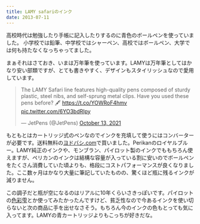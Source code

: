 ```yaml
---
title: LAMY safariのインク
date: 2013-07-11
---
```


高校時代は勉強したり手帳に記入したりするのに青色のボールペンを使っていました。
小学校では鉛筆、中学校ではシャーペン、高校ではボールペン、大学では何も持たなくなっちゃってました。

まぁそれはさておき、いまは万年筆を使っています。LAMYは万年筆としてはかなり安い部類ですが、とても書きやすく、デザインもスタイリッシュなので愛用しています。

<blockquote class="twitter-tweet"><p lang="en" dir="ltr">The LAMY Safari line features high-quality pens composed of sturdy plastic, steel nibs, and self-sprung metal clips. Have you used these pens before? 🖋 <a href="https://t.co/YOWRoF4hmv">https://t.co/YOWRoF4hmv</a> <a href="https://t.co/6YO3bdRIpy">pic.twitter.com/6YO3bdRIpy</a></p>&mdash; JetPens (@JetPens) <a href="https://twitter.com/JetPens/status/1448436976210743298?ref_src=twsrc%5Etfw">October 13, 2021</a></blockquote> <script async src="https://platform.twitter.com/widgets.js" charset="utf-8"></script>

もともとはカートリッジ式のペンなのでインクを充填して使うにはコンバーターが必要です。送料無料の[ヨドバシ.com](http://yodobashi.com)で買いました。Perikanのロイヤルブルー。LAMY純正のインクや、モンブラン、パイロット製のインクでももちろん使えますが、ペリカンのインクは結構な容量が入っている割に安いのでボールペンをたくさん消費していた頃よりも、格段にコストパフォーマンスが良くなりました。ここ数ヶ月はかなり大量に筆記していたものの、驚くほど瓶に残るインクが減りません。

この調子だと瓶が空になるのはリアルに10年くらいさきっぽいです。パイロットの[色彩雫](http://www.pilot.co.jp/products/pen/fountain/iroshizuku/)とか使ってみたかったんですけど、貧乏性なので今あるインクを使い切らないと次の商品に手を出せなさそう。もちろん今のインクの色もとっても気に入ってます。LAMYの青カートリッジよりもこっちが好きだな。
